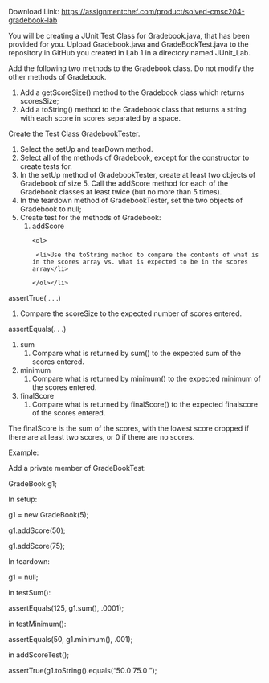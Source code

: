 Download Link: https://assignmentchef.com/product/solved-cmsc204-gradebook-lab
<br>



You will be creating a JUnit Test Class for Gradebook.java, that has been provided for you.  Upload Gradebook.java and GradeBookTest.java to the repository in GitHub you created in Lab 1 in a directory named JUnit_Lab.

Add the following two methods to the Gradebook class.  Do not modify the other methods of Gradebook.

<ol>

 <li>Add a getScoreSize() method to the Gradebook class which returns scoresSize;</li>

 <li>Add a toString() method to the Gradebook class that returns a string with each score in scores separated by a space.</li>

</ol>




Create the Test Class GradebookTester.

<ol>

 <li>Select the setUp and tearDown method.</li>

 <li>Select all of the methods of Gradebook, except for the constructor to create tests for.</li>

 <li>In the setUp method of GradebookTester, create at least two objects of Gradebook of size 5. Call the addScore method for each of the Gradebook classes at least twice (but no more than 5 times).</li>

 <li>In the teardown method of GradebookTester, set the two objects of Gradebook to null;</li>

 <li>Create test for the methods of Gradebook:

  <ol>

   <li>addScore

    <ol>

     <li>Use the toString method to compare the contents of what is in the scores array vs. what is expected to be in the scores array</li>

    </ol></li>

  </ol></li>

</ol>

assertTrue( . . .)

<ol>

 <li>Compare the scoreSize to the expected number of scores entered.</li>

</ol>

assertEquals(. . .)

<ol>

 <li>sum

  <ol>

   <li>Compare what is returned by sum() to the expected sum of the scores entered.</li>

  </ol></li>

 <li>minimum

  <ol>

   <li>Compare what is returned by minimum() to the expected minimum of the scores entered.</li>

  </ol></li>

 <li>finalScore

  <ol>

   <li>Compare what is returned by finalScore() to the expected finalscore of the scores entered.</li>

  </ol></li>

</ol>

The finalScore is the sum of the scores, with the lowest score dropped if there are at least two scores, or 0 if there are no scores.

Example:




Add a private member of GradeBookTest:

GradeBook g1;




In setup:

g1 = new GradeBook(5);

g1.addScore(50);

g1.addScore(75);




In teardown:

g1 = null;




in testSum():

assertEquals(125, g1.sum(), .0001);




in testMinimum():

assertEquals(50, g1.minimum(), .001);




in addScoreTest();

assertTrue(g1.toString().equals(“50.0 75.0 ”);





